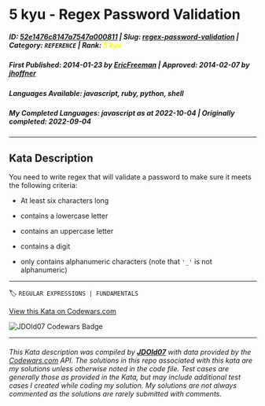 # 5 kyu - Regex Password Validation

##### **ID**: [52e1476c8147a7547a000811](https://www.codewars.com/kata/52e1476c8147a7547a000811) | **Slug**: [regex-password-validation](https://www.codewars.com/kata/52e1476c8147a7547a000811) | **Category**: `REFERENCE` | **Rank**: <span style="color:yellow">5 kyu</span>

##### **First Published**: 2014-01-23 ***by*** [EricFreeman](https://www.codewars.com/users/EricFreeman) | **Approved**: 2014-02-07 ***by*** [jhoffner](https://www.codewars.com/users/jhoffner)

##### **Languages Available**: javascript, ruby, python, shell

##### **My Completed Languages**: javascript ***as at*** 2022-10-04 | **Originally completed**: 2022-09-04

---

## Kata Description


You need to write regex that will validate a password to make sure it meets the following criteria:



* At least six characters long

* contains a lowercase letter

* contains an uppercase letter

* contains a digit

* only contains alphanumeric characters (note that `'_'` is not alphanumeric)

---


🏷 `REGULAR EXPRESSIONS | FUNDAMENTALS`


[View this Kata on Codewars.com](https://www.codewars.com/kata/52e1476c8147a7547a000811)

![](https://www.codewars.com/users/jdold07/badges/large "JDOld07 Codewars Badge")

---

###### *This Kata description was compiled by [**JDOld07**](https://tpstech.dev) with data provided by the [Codewars.com](https://www.codewars.com) API.  The solutions in this repo associated with this kata are my solutions unless otherwise noted in the code file.  Test cases are generally those as provided in the Kata, but may include additional test cases I created while coding my solution.  My solutions are not always commented as the solutions are rarely submitted with comments.*
